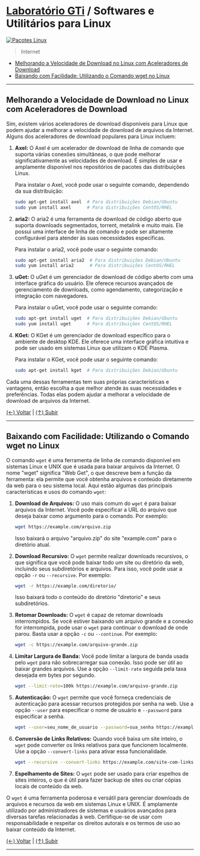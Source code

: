 # [Laboratório GTi](https://github.com/systemboys/GTi_Laboratory#laborat%C3%B3rio-gti "Laboratório GTi") / Softwares e Utilitários para Linux

[![Pacotes Linux](https://github.com/systemboys/GTi_Laboratory/blob/main/Debian%20Linux%20e%20derivados/Softwares%20e%20Utilit%C3%A1rios%20para%20Linux/images/cardboard-boxes-apt-dpkg.jpg?raw=true "Pacotes Linux")](https://github.com/systemboys/GTi_Laboratory/blob/main/Debian%20Linux%20e%20derivados/Softwares%20e%20Utilit%C3%A1rios%20para%20Linux/images/cardboard-boxes-apt-dpkg.jpg?raw=true "Pacotes Linux")

> Internet

- [Melhorando a Velocidade de Download no Linux com Aceleradores de Download](#melhorando-a-velocidade-de-download-no-linux-com-aceleradores-de-download "Melhorando a Velocidade de Download no Linux com Aceleradores de Download")
- [Baixando com Facilidade: Utilizando o Comando wget no Linux](#baixando-com-facilidade-utilizando-o-comando-wget-no-linux "Baixando com Facilidade: Utilizando o Comando wget no Linux")

---

## Melhorando a Velocidade de Download no Linux com Aceleradores de Download

Sim, existem vários aceleradores de download disponíveis para Linux que podem ajudar a melhorar a velocidade de download de arquivos da Internet. Alguns dos aceleradores de download populares para Linux incluem:

1. **Axel:** O Axel é um acelerador de download de linha de comando que suporta várias conexões simultâneas, o que pode melhorar significativamente as velocidades de download. É simples de usar e amplamente disponível nos repositórios de pacotes das distribuições Linux.

   Para instalar o Axel, você pode usar o seguinte comando, dependendo da sua distribuição:

   ```bash
   sudo apt-get install axel  # Para distribuições Debian/Ubuntu
   sudo yum install axel      # Para distribuições CentOS/RHEL
   ```

2. **aria2:** O aria2 é uma ferramenta de download de código aberto que suporta downloads segmentados, torrent, metalink e muito mais. Ele possui uma interface de linha de comando e pode ser altamente configurável para atender às suas necessidades específicas.

   Para instalar o aria2, você pode usar o seguinte comando:

   ```bash
   sudo apt-get install aria2  # Para distribuições Debian/Ubuntu
   sudo yum install aria2      # Para distribuições CentOS/RHEL
   ```

3. **uGet:** O uGet é um gerenciador de download de código aberto com uma interface gráfica do usuário. Ele oferece recursos avançados de gerenciamento de downloads, como agendamento, categorização e integração com navegadores.

   Para instalar o uGet, você pode usar o seguinte comando:

   ```bash
   sudo apt-get install uget  # Para distribuições Debian/Ubuntu
   sudo yum install uget      # Para distribuições CentOS/RHEL
   ```

4. **KGet:** O KGet é um gerenciador de download específico para o ambiente de desktop KDE. Ele oferece uma interface gráfica intuitiva e pode ser usado em sistemas Linux que utilizam o KDE Plasma.

   Para instalar o KGet, você pode usar o seguinte comando:

   ```bash
   sudo apt-get install kget  # Para distribuições Debian/Ubuntu
   ```

Cada uma dessas ferramentas tem suas próprias características e vantagens, então escolha a que melhor atende às suas necessidades e preferências. Todas elas podem ajudar a melhorar a velocidade de download de arquivos da Internet.

[(&larr;) Voltar](https://github.com/systemboys/GTi_Laboratory#laborat%C3%B3rio-gti "Voltar ao Sumário") | 
[(&uarr;) Subir](#laborat%C3%B3rio-gti--softwares-e-utilit%C3%A1rios-para-linux "Subir para o topo")

---

## Baixando com Facilidade: Utilizando o Comando wget no Linux

O comando `wget` é uma ferramenta de linha de comando disponível em sistemas Linux e UNIX que é usada para baixar arquivos da Internet. O nome "wget" significa "Web Get", o que descreve bem a função da ferramenta: ela permite que você obtenha arquivos e conteúdo diretamente da web para o seu sistema local. Aqui estão algumas das principais características e usos do comando `wget`:

1. **Download de Arquivos:** O uso mais comum do `wget` é para baixar arquivos da Internet. Você pode especificar a URL do arquivo que deseja baixar como argumento para o comando. Por exemplo:

   ```bash
   wget https://example.com/arquivo.zip
   ```

   Isso baixará o arquivo "arquivo.zip" do site "example.com" para o diretório atual.

2. **Download Recursivo:** O `wget` permite realizar downloads recursivos, o que significa que você pode baixar todo um site ou diretório da web, incluindo seus subdiretórios e arquivos. Para isso, você pode usar a opção `-r` ou `--recursive`. Por exemplo:

   ```bash
   wget -r https://example.com/diretorio/
   ```

   Isso baixará todo o conteúdo do diretório "diretorio" e seus subdiretórios.

3. **Retomar Downloads:** O `wget` é capaz de retomar downloads interrompidos. Se você estiver baixando um arquivo grande e a conexão for interrompida, pode usar o `wget` para continuar o download de onde parou. Basta usar a opção `-c` ou `--continue`. Por exemplo:

   ```bash
   wget -c https://example.com/arquivo-grande.zip
   ```

4. **Limitar Largura de Banda:** Você pode limitar a largura de banda usada pelo `wget` para não sobrecarregar sua conexão. Isso pode ser útil ao baixar grandes arquivos. Use a opção `--limit-rate` seguida pela taxa desejada em bytes por segundo.

   ```bash
   wget --limit-rate=100k https://example.com/arquivo-grande.zip
   ```

5. **Autenticação:** O `wget` permite que você forneça credenciais de autenticação para acessar recursos protegidos por senha na web. Use a opção `--user` para especificar o nome de usuário e `--password` para especificar a senha.

   ```bash
   wget --user=seu_nome_de_usuario --password=sua_senha https://example.com/recursos-restritos
   ```

6. **Conversão de Links Relativos:** Quando você baixa um site inteiro, o `wget` pode converter os links relativos para que funcionem localmente. Use a opção `--convert-links` para ativar essa funcionalidade.

   ```bash
   wget --recursive --convert-links https://example.com/site-com-links-relativos
   ```

7. **Espelhamento de Sites:** O `wget` pode ser usado para criar espelhos de sites inteiros, o que é útil para fazer backup de sites ou criar cópias locais de conteúdo da web.

O `wget` é uma ferramenta poderosa e versátil para gerenciar downloads de arquivos e recursos da web em sistemas Linux e UNIX. É amplamente utilizado por administradores de sistemas e usuários avançados para diversas tarefas relacionadas à web. Certifique-se de usar com responsabilidade e respeitar os direitos autorais e os termos de uso ao baixar conteúdo da Internet.

[(&larr;) Voltar](https://github.com/systemboys/GTi_Laboratory#laborat%C3%B3rio-gti "Voltar ao Sumário") | 
[(&uarr;) Subir](#laborat%C3%B3rio-gti--softwares-e-utilit%C3%A1rios-para-linux "Subir para o topo")

---